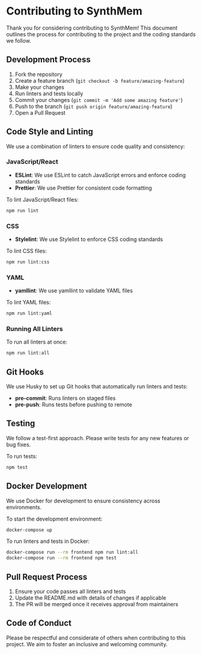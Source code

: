 # Contributing to SynthMem

Thank you for considering contributing to SynthMem! This document outlines the process for contributing to the project and the coding standards we follow.

## Development Process

1. Fork the repository
2. Create a feature branch (`git checkout -b feature/amazing-feature`)
3. Make your changes
4. Run linters and tests locally
5. Commit your changes (`git commit -m 'Add some amazing feature'`)
6. Push to the branch (`git push origin feature/amazing-feature`)
7. Open a Pull Request

## Code Style and Linting

We use a combination of linters to ensure code quality and consistency:

### JavaScript/React

- **ESLint**: We use ESLint to catch JavaScript errors and enforce coding standards
- **Prettier**: We use Prettier for consistent code formatting

To lint JavaScript/React files:
```bash
npm run lint
```

### CSS

- **Stylelint**: We use Stylelint to enforce CSS coding standards

To lint CSS files:
```bash
npm run lint:css
```

### YAML

- **yamllint**: We use yamllint to validate YAML files

To lint YAML files:
```bash
npm run lint:yaml
```

### Running All Linters

To run all linters at once:
```bash
npm run lint:all
```

## Git Hooks

We use Husky to set up Git hooks that automatically run linters and tests:

- **pre-commit**: Runs linters on staged files
- **pre-push**: Runs tests before pushing to remote

## Testing

We follow a test-first approach. Please write tests for any new features or bug fixes.

To run tests:
```bash
npm test
```

## Docker Development

We use Docker for development to ensure consistency across environments.

To start the development environment:
```bash
docker-compose up
```

To run linters and tests in Docker:
```bash
docker-compose run --rm frontend npm run lint:all
docker-compose run --rm frontend npm test
```

## Pull Request Process

1. Ensure your code passes all linters and tests
2. Update the README.md with details of changes if applicable
3. The PR will be merged once it receives approval from maintainers

## Code of Conduct

Please be respectful and considerate of others when contributing to this project. We aim to foster an inclusive and welcoming community.
